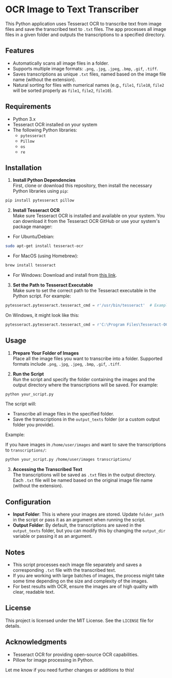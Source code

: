 # OCR Image to Text Transcriber

This Python application uses Tesseract OCR to transcribe text from image files and save the transcribed text to `.txt` files. The app processes all image files in a given folder and outputs the transcriptions to a specified directory.

## Features
- Automatically scans all image files in a folder.
- Supports multiple image formats: `.png`, `.jpg`, `.jpeg`, `.bmp`, `.gif`, `.tiff`.
- Saves transcriptions as unique `.txt` files, named based on the image file name (without the extension).
- Natural sorting for files with numerical names (e.g., `file1`, `file10`, `file2` will be sorted properly as `file1`, `file2`, `file10`).

## Requirements

- Python 3.x
- Tesseract OCR installed on your system
- The following Python libraries:
  - `pytesseract`
  - `Pillow`
  - `os`
  - `re`

## Installation

1. **Install Python Dependencies**  
First, clone or download this repository, then install the necessary Python libraries using `pip`:

```bash
pip install pytesseract pillow
```

2. **Install Tesseract OCR**  
Make sure Tesseract OCR is installed and available on your system. You can download it from the Tesseract OCR GitHub or use your system's package manager:

- For Ubuntu/Debian:
```bash
sudo apt-get install tesseract-ocr
```

- For MacOS (using Homebrew):
```bash
brew install tesseract
```

- For Windows:
Download and install from [this link](https://github.com/tesseract-ocr/tesseract/wiki).

3. **Set the Path to Tesseract Executable**  
Make sure to set the correct path to the Tesseract executable in the Python script. For example:

```python
pytesseract.pytesseract.tesseract_cmd = r'/usr/bin/tesseract'  # Example for Linux
```

On Windows, it might look like this:

```python
pytesseract.pytesseract.tesseract_cmd = r'C:\Program Files\Tesseract-OCR\tesseract.exe'
```

## Usage

1. **Prepare Your Folder of Images**  
Place all the image files you want to transcribe into a folder. Supported formats include `.png`, `.jpg`, `.jpeg`, `.bmp`, `.gif`, `.tiff`.

2. **Run the Script**  
Run the script and specify the folder containing the images and the output directory where the transcriptions will be saved. For example:

```bash
python your_script.py
```

The script will:
- Transcribe all image files in the specified folder.
- Save the transcriptions in the `output_texts` folder (or a custom output folder you provide).

Example:

If you have images in `/home/user/images` and want to save the transcriptions to `transcriptions/`:

```bash
python your_script.py /home/user/images transcriptions/
```

3. **Accessing the Transcribed Text**  
The transcriptions will be saved as `.txt` files in the output directory. Each `.txt` file will be named based on the original image file name (without the extension).

## Configuration

- **Input Folder**: This is where your images are stored. Update `folder_path` in the script or pass it as an argument when running the script.
- **Output Folder**: By default, the transcriptions are saved in the `output_texts` folder, but you can modify this by changing the `output_dir` variable or passing it as an argument.

## Notes

- This script processes each image file separately and saves a corresponding `.txt` file with the transcribed text.
- If you are working with large batches of images, the process might take some time depending on the size and complexity of the images.
- For best results with OCR, ensure the images are of high quality with clear, readable text.

## License

This project is licensed under the MIT License. See the `LICENSE` file for details.

## Acknowledgments

- Tesseract OCR for providing open-source OCR capabilities.
- Pillow for image processing in Python.

Let me know if you need further changes or additions to this!